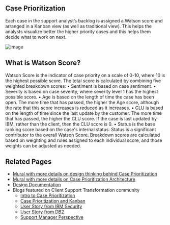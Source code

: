 ## Case Prioritization
Each case in the support analyst’s backlog is assigned a Watson score and arranged in a Kanban view (as well as traditional view). This helps the analysts visualize better the higher priority cases and this helps them decide what to work on next.

![image](https://media.github.ibm.com/user/17980/files/9d639cd0-b51a-11e8-94ba-b67398b08d24)

## What is Watson Score?
Watson Score is the indicator of case priority on a scale of 0-10, where 10 is the highest possible score. The total score is calculated by combining five weighted breakdown scores:
   • Sentiment is based on case sentiment.
   • Severity is based on case severity, where severity level 1 has the highest possible score.
   • Age is based on the length of time the case has been open. The more time that has passed, the higher the Age score, although the rate that this score increases is reduced as it increases.
   • CLU is based on the length of time since the last update by the customer. The more time that has passed, the higher the CLU score. If the case is last updated by IBM, rather than the client, then the CLU score is 0.
   • Status is the base ranking score based on the case's internal status. Status is a significant contributor to the overall Watson Score.
   Breakdown scores are calculated based on weighting and rules assigned to each individual score, and those weights can be adjusted as needed.

## Related Pages
* <a href="https://app.mural.co/t/watsoninsupport2669/m/watsoninsupport2669/1518206634599/c720c74a186a815355aec0114e97fc0d070725fd" target="_blank">Mural with more details on design thinking behind Case Prioritization</a>
* <a href="https://app.mural.co/t/watsoninsupport2669/m/watsoninsupport2669/1522084340112/52daa6a963c72457a142d44615f946f9f91dbddc" target="_blank">Mural with more details on Case Prioritization Architecture</a>
* <a href="https://ibm.ent.box.com/s/qbcn27vc4yq8wpmem6hoihhb6lalg946" target="_blank">Design Documentation </a>
* Blogs featured on Client Support Transformation community
  * <a href="https://w3-connections.ibm.com/blogs/77c516f7-fac8-42a7-8d4b-d8b168a807ea/entry/Case_Prioritization_Feature_To_Be_Generally_Available_on_04_24?lang=en_us" target="_blank">Intro to Case Prioritization </a>
  * <a href="https://w3-connections.ibm.com/blogs/77c516f7-fac8-42a7-8d4b-d8b168a807ea/entry/Case_Prioritization_and_Kanban?lang=en_us" target="_blank">Case Prioritization and Kanban </a>
  * <a href="https://w3-connections.ibm.com/blogs/77c516f7-fac8-42a7-8d4b-d8b168a807ea/entry/Case_Prioritization_User_Story?lang=en_us" target="_blank">User Story from IBM Security </a>
  * <a href="https://w3-connections.ibm.com/blogs/77c516f7-fac8-42a7-8d4b-d8b168a807ea/entry/Case_Prioritization_User_Story_from_Db2?lang=en_us" target="_blank">User Story from DB2 </a>
  * <a href="https://w3-connections.ibm.com/blogs/77c516f7-fac8-42a7-8d4b-d8b168a807ea/entry/April_20_2018_at_10_13_03_AM?lang=en_us" target="_blank">Support Manager Perspective </a>
